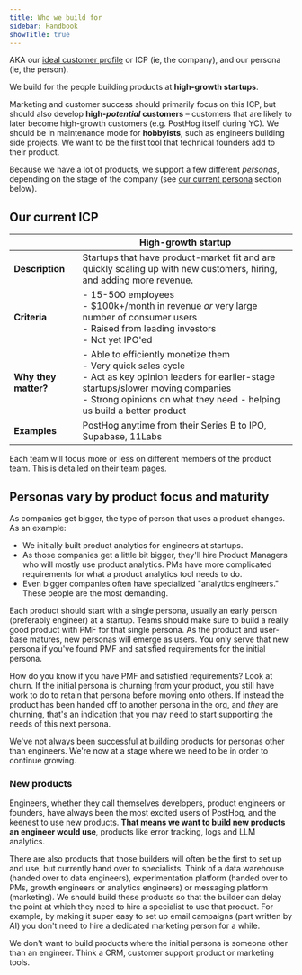 ```yaml
---
title: Who we build for
sidebar: Handbook
showTitle: true
---
```


AKA our [ideal customer profile](/newsletter/ideal-customer-profile-framework) or ICP (ie, the company), and our persona (ie, the person).

We build for the people building products at **high-growth startups**. 

Marketing and customer success should primarily focus on this ICP, but should also develop **high-*potential* customers** – customers that are likely to later become high-growth customers (e.g. PostHog itself during YC). We should be in maintenance mode for **hobbyists**, such as engineers building side projects. We want to be the first tool that technical founders add to their product.

Because we have a lot of products, we support a few different _personas_, depending on the stage of the company (see [our current persona](#personas-vary-by-product-focus-and-maturity) section below).

## Our current ICP

| &nbsp; | High-growth startup |
| --- | --- |
| **Description** | Startups that have product-market fit and are quickly scaling up with new customers, hiring, and adding more revenue. |
| **Criteria** | - 15-500 employees<br />- $100k+/month in revenue _or_ very large number of consumer users<br />- Raised from leading investors<br />- Not yet IPO'ed |
| **Why they matter?** | - Able to efficiently monetize them<br />- Very quick sales cycle<br />- Act as key opinion leaders for earlier-stage startups/slower moving companies<br />- Strong opinions on what they need - helping us build a better product |
| **Examples** | PostHog anytime from their Series B to IPO, Supabase, 11Labs |

Each team will focus more or less on different members of the product team. This is detailed on their team pages.

## Personas vary by product focus and maturity

As companies get bigger, the type of person that uses a product changes. As an example:

- We initially built product analytics for engineers at startups.
- As those companies get a little bit bigger, they'll hire Product Managers who will mostly use product analytics. PMs have more complicated requirements for what a product analytics tool needs to do.
- Even bigger companies often have specialized "analytics engineers." These people are the most demanding.

Each product should start with a single persona, usually an early person (preferably engineer) at a startup. Teams should make sure to build a really good product with PMF for that single persona. As the product and user-base matures, new personas will emerge as users. You only serve that new persona if you've found PMF and satisfied requirements for the initial persona.

How do you know if you have PMF and satisfied requirements? Look at churn. If the initial persona is churning from your product, you still have work to do to retain that persona before moving onto others. If instead the product has been handed off to another persona in the org, and _they_ are churning, that's an indication that you may need to start supporting the needs of this next persona.

We've not always been successful at building products for personas other than engineers. We're now at a stage where we need to be in order to continue growing. 

### New products

Engineers, whether they call themselves developers, product engineers or founders, have always been the most excited users of PostHog, and the keenest to use new products. **That means we want to build new products an engineer would use**, products like error tracking, logs and LLM analytics.

There are also products that those builders will often be the first to set up and use, but currently hand over to specialists. Think of a data warehouse (handed over to data engineers), experimentation platform (handed over to PMs, growth engineers or analytics engineers) or messaging platform (marketing). We should build these products so that the builder can delay the point at which they need to hire a specialist to use that product. For example, by making it super easy to set up email campaigns (part written by AI) you don't need to hire a dedicated marketing person for a while.

We don't want to build products where the initial persona is someone other than an engineer. Think a CRM, customer support product or marketing tools.